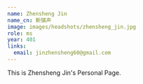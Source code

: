 ```yaml
---
name: Zhensheng Jin
name_cn: 靳镇声
image: images/headshots/zhensheng_jin.jpg
role: ms
year: 401
links:
  email: jinzhensheng60@gmail.com
---
```


This is Zhensheng Jin's Personal Page.